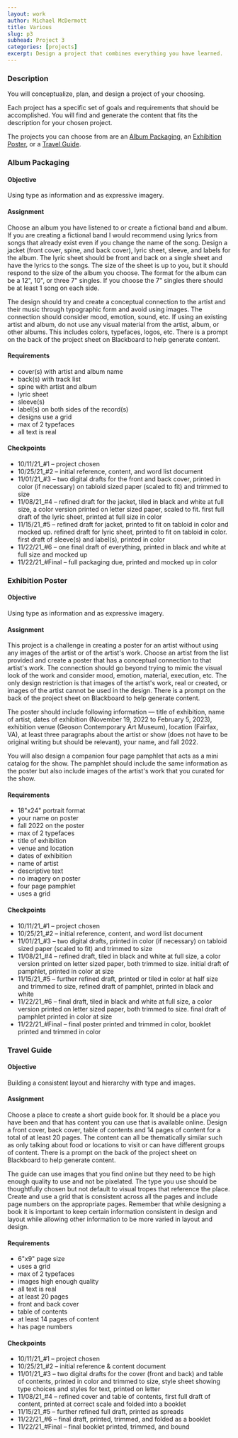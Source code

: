 ```yaml
---
layout: work
author: Michael McDermott
title: Various
slug: p3
subhead: Project 3
categories: [projects]
excerpt: Design a project that combines everything you have learned.
---
```

### Description
You will conceptualize, plan, and design a project of your choosing.

Each project has a specific set of goals and requirements that should be accomplished. You will find and generate the content that fits the description for your chosen project.

The projects you can choose from are an <a href="#album">Album Packaging</a>, an <a href="#poster">Exhibition Poster</a>, or a <a href="#guide">Travel Guide</a>.

### <span id="album">Album Packaging</span>

#### Objective
Using type as information and as expressive imagery.

#### Assignment
Choose an album you have listened to or create a fictional band and album. If you are creating a fictional band I would recommend using lyrics from songs that already exist even if you change the name of the song. Design a jacket (front cover, spine, and back cover), lyric sheet, sleeve, and labels for the album. The lyric sheet should be front and back on a single sheet and have the lyrics to the songs. The size of the sheet is up to you, but it should respond to the size of the album you choose. The format for the album can be a 12", 10", or three 7" singles. If you choose the 7" singles there should be at least 1 song on each side.

The design should try and create a conceptual connection to the artist and their music through typographic form and avoid using images. The connection should consider mood, emotion, sound, etc. If using an existing artist and album, do not use any visual material from the artist, album, or other albums. This includes colors, typefaces, logos, etc. There is a prompt on the back of the project sheet on Blackboard to help generate content.

#### Requirements
* cover(s) with artist and album name
* back(s) with track list
* spine with artist and album
* lyric sheet
* sleeve(s)
* label(s) on both sides of the record(s)
* designs use a grid
* max of 2 typefaces
* all text is real

#### Checkpoints
* <span class="due">10/11/21_#1</span> &ndash; project chosen
* <span class="due">10/25/21_#2</span> &ndash; initial reference, content, and word list document
* <span class="due">11/01/21_#3</span> &ndash; two digital drafts for the front and back cover, printed in color (if necessary) on tabloid sized paper (scaled to fit) and trimmed to size
* <span class="due">11/08/21_#4</span> &ndash; refined draft for the jacket, tiled in black and white at full size, a color version printed on letter sized paper, scaled to fit. first full draft of the lyric sheet, printed at full size in color
* <span class="due">11/15/21_#5</span> &ndash; refined draft for jacket, printed to fit on tabloid in color and mocked up. refined draft for lyric sheet, printed to fit on tabloid in color. first draft of sleeve(s) and label(s), printed in color
* <span class="due">11/22/21_#6</span> &ndash; one final draft of everything, printed in black and white at full size and mocked up
* <span class="due">11/22/21_#Final</span> &ndash; full packaging due, printed and mocked up in color

### <span id="poster">Exhibition Poster</span>

#### Objective
Using type as information and as expressive imagery.

#### Assignment
This project is a challenge in creating a poster for an artist without using any images of the artist or of the artist's work. Choose an artist from the list provided and create a poster that has a conceptual connection to that artist's work. The connection should go beyond trying to mimic the visual look of the work and consider mood, emotion, material, execution, etc. The only design restriction is that images of the artist's work, real or created, or images of the artist cannot be used in the design. There is a prompt on the back of the project sheet on Blackboard to help generate content.

The poster should include following information &mdash; title of exhibition, name of artist, dates of exhibition (November 19, 2022 to February 5, 2023), exhibition venue (Geoson Contemporary Art Museum), location (Fairfax, VA), at least three paragraphs about the artist or show (does not have to be original writing but should be relevant), your name, and fall 2022.

You will also design a companion four page pamphlet that acts as a mini catalog for the show. The pamphlet should include the same information as the poster but also include images of the artist's work that you curated for the show.

#### Requirements
* 18"x24" portrait format
* your name on poster
* fall 2022 on the poster
* max of 2 typefaces
* title of exhibition
* venue and location
* dates of exhibition
* name of artist
* descriptive text
* no imagery on poster
* four page pamphlet
* uses a grid

#### Checkpoints
* <span class="due">10/11/21_#1</span> &ndash; project chosen
* <span class="due">10/25/21_#2</span> &ndash; initial reference, content, and word list document
* <span class="due">11/01/21_#3</span> &ndash; two digital drafts, printed in color (if necessary) on tabloid sized paper (scaled to fit) and trimmed to size
* <span class="due">11/08/21_#4</span> &ndash; refined draft, tiled in black and white at full size, a color version printed on letter sized paper, both trimmed to size. initial draft of pamphlet, printed in color at size
* <span class="due">11/15/21_#5</span> &ndash; further refined draft, printed or tiled in color at half size and trimmed to size, refined draft of pamphlet, printed in black and white
* <span class="due">11/22/21_#6</span> &ndash; final draft, tiled in black and white at full size, a color version printed on letter sized paper, both trimmed to size. final draft of pamphlet printed in color at size
* <span class="due">11/22/21_#Final</span> &ndash; final poster printed and trimmed in color, booklet printed and trimmed in color

### <span id="guide">Travel Guide</span>

#### Objective
Building a consistent layout and hierarchy with type and images.

#### Assignment
Choose a place to create a short guide book for. It should be a place you have been and that has content you can use that is available online. Design a front cover, back cover, table of contents and 14 pages of content for a total of at least 20 pages. The content can all be thematically similar such as only talking about food or locations to visit or can have different groups of content. There is a prompt on the back of the project sheet on Blackboard to help generate content.

The guide can use images that you find online but they need to be high enough quality to use and not be pixelated. The type you use should be thoughtfully chosen but not default to visual tropes that reference the place. Create and use a grid that is consistent across all the pages and include page numbers on the appropriate pages. Remember that while designing a book it is important to keep certain information consistent in design and layout while allowing other information to be more varied in layout and design.

#### Requirements
* 6"x9" page size
* uses a grid
* max of 2 typefaces
* images high enough quality
* all text is real
* at least 20 pages
* front and back cover
* table of contents
* at least 14 pages of content
* has page numbers

#### Checkpoints
* <span class="due">10/11/21_#1</span> &ndash; project chosen
* <span class="due">10/25/21_#2</span> &ndash; initial reference & content document
* <span class="due">11/01/21_#3</span> &ndash; two digital drafts for the cover (front and back) and table of contents, printed in color and trimmed to size, style sheet showing type choices and styles for text, printed on letter
* <span class="due">11/08/21_#4</span> &ndash; refined cover and table of contents, first full draft of content, printed at correct scale and folded into a booklet
* <span class="due">11/15/21_#5</span> &ndash; further refined full draft, printed as spreads
* <span class="due">11/22/21_#6</span> &ndash; final draft, printed, trimmed, and folded as a booklet
* <span class="due">11/22/21_#Final</span> &ndash; final booklet printed, trimmed, and bound
